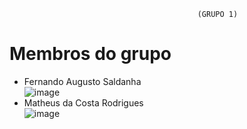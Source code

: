                                               (GRUPO 1)

<h1>Membros do grupo </h1>


- Fernando Augusto Saldanha <br>
![image](https://user-images.githubusercontent.com/45121771/205764070-195c10f4-3c1a-46bc-aeb7-1ccb2124d297.png) <br>
- Matheus da Costa Rodrigues <br>
![image](https://user-images.githubusercontent.com/45121771/205764135-b1e655f6-12ae-493f-8d41-d6dac8d9f819.png)
